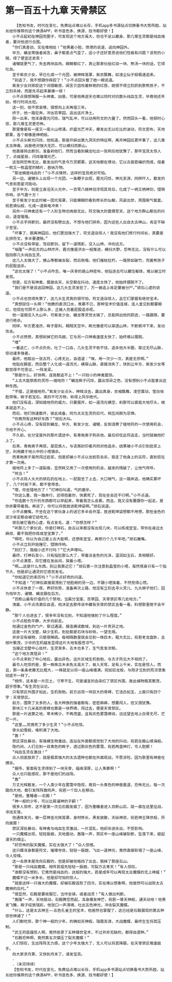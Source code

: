 # 第一百五十九章 天骨禁区
        【告知书友，时代在变化，免费站点难以长存，手机app多书源站点切换看书大势所趋，站长给你推荐的这个换源APP，听书音色多、换源、找书都好使！】
       小不点起初在神园兜圈子，可发现这个地方虽大，但也不足以藏身，那几尊生灵都是纯血强者，要对他进行合围。
       “你们真差劲，实在难相处！”他黑着小脸，愤懑的说道，逃向神园外。
       毕方、螭龙等强者闻言，鼻子都差点气歪了，这小子还好意思说他们性格有问题？该死的小贼，得了便宜还卖乖！
       诸犍就更气了，失去两块血肉，眼睛都红了，真让那家伙给红烧一块、熬汤一块的话，它得吐血。
       至于紫衣少女，早已化成一个光团，被神辉笼罩，紫衣飘舞，如凌尘仙子般极速追来。
       “别追了，我不想跟你摔跤了！”小不点回头瞥了她一眼说道。
       紫发少女对摔跤这个词很敏感，闻言贝齿咬着鲜艳的红唇，她恨不得立刻抓到那熊孩子，不立刻杀掉，而是先吊起来暴揍一顿！
       小不点很想降服一头神禽、凶兽，可是他再逆天也难以同时对抗数头纯血生灵，毕竟他还年幼，修行时间太短。
       这一刻，他不禁哀嚎，很想向上天再借三年。
       终于，他一路狂奔，冲出百草园，逃出这片净土。
       刚一出来，他浑身霞光闪烁，瑞气乱冲，可以动用符文的力量了。然而回头一看，他顿时心惊，那几尊生灵更恐怖。
       那里像是有一座又一座火山喷涌，炽盛光芒冲天，爆发出无以伦比的波动，符文密布，天地颤栗，各个都像是神明般。
       小不点头眸光闪烁，他知道，那是开辟出第九洞天的特征啊，离开神园后更坏事了，这几尊太古神禽、凶兽绝对强大无匹，可以横扫百断山。
       他直接拎出断剑，准备剁他们，然而当看到螭龙吐出一张网后他犹豫了，那件宝具太惊人了，点缀星辰，闪烁璀璨光芒。
       这张网恐怖无比，散发出的气息令万灵颤栗，这天地都在悸动，它以古兽筋编织而成，熔着一枚又一枚晶莹的鳞片，吞纳万物。
       “那龙鳞是纯血的！”小不点悚然，这样的宝具绝对可怕。
       另一边，诸犍头上出现一个光团，一条鞭子出现，霞光闪烁，神光澎湃，同样吓人，散发的气息宛若星河摇动。
       至于毕方，则是立身滔天火光中，一百零八根神羽浮现其背后，化成了一柄又柄神剑，铿锵作响，杀气震十方！
       至于紫发少女此时被一团光笼罩，只能模糊的看到修长的仙躯，风姿出世，周围紫气氤氲，宛若谪仙般，化成一道紫电冲来！
       另外一只神禽还有一个人形生物也绚丽无比，符文强大的震慑苍天，这个地方群山都在的抖动，道音隆隆。
       小不点手持断剑，最终没有劈出去，不想与他们拼命，因为这些人出自太古神山，肯定不缺少至宝。
       “坏事了，脱离神园后，他们更加强大了，符文造诣惊人！我没有他们修行时间长，真要是比拼符文，多半要遭殃。”
       小不点没有停留，驾驭断剑，留下一道残影，没入山林，冲向远方。
       “嗡隆”一声后方的山林炸开，霞光像是洪水一般推进，横扫大野，恐怖无比，没有什么可以阻挡那几头纯血生灵。
       这几人太强大了，矮山等都被击裂，而后倒塌，他们摧枯拉朽，一路势如破竹，兜着熊孩子的屁股追杀。
       “这也太强了！”小不点咋舌，唯一庆幸的是山林密布，他钻进去可以藏住躯体，难以被立时发现。
       但是，后方有神禽，展翅击天，长空都在抖动，速度太快了，他始终摆脱不了。
       “我们是不是该逃回神园，这几头生灵发狂了，万一被追上肯定要被分尸。”顽石心虚的说道。
       小不点也觉得失策了，这几头生灵真的很可怕，符文造诣惊人，且它们掌握有绝世宝术。
       “真想捉住一头啊！”他瞧的直流口水，羡慕不已，那种宝术价值连城，连人皇见到都要眼红，但现在可顾不上那么多，正被人兜着屁股追杀呢。
       他一溜烟没入大山中，可紫发少女、螭龙等灵觉太强了，总能辨出他的踪迹，一路跟随，要进行绝杀。
       同样，毕方更凌厉，眸子犀利，翱翔天空中，眸光像是可以穿透山林，不断俯冲下来，发动攻击。
       小不点愤愤，真想剁掉它的鸟翅，它与另一只神禽速度太快了，始终难以摆脱。
       “噗”
       一番逃亡，小不点负伤，吐了一口血，几头生灵不依不饶，追杀他大半圈，穿过无尽山脉，惊动诸多强者。
       最终，他取出一张古符，心疼无比，自语道：“唉，用一次少一次，真是无奈啊。”
       他贴在脚底，而后整个人化成一道流光，横穿山脉，直接消失了，快到让毕方、紫发少女等都觉得不可思议，一阵发呆。
       “那是什么，好快啊，连我都追不上！”一只较小的神禽震惊。
       “上古大能祭炼的灵符——缩地符！”螭龙眸子闪烁，露出惊异之色，没有想到小不点能拿出这种东西。
       “不错，正是缩地符。”紫发少女点头，神辉淡去，露出真身，衣袖飘舞，凌空展动，莹白俏脸带嗔，眸子若宝石，美的不可方物，称得上风华绝代。
       他们没有追，深知缩地符的威力，只要展开，如一道流光横空，刹那可以直抵大地尽头，根本就追不上。
       而后，他们快速散开，彼此戒备，同为太古生灵的后代，相互间颇为忌惮。
       “你竟然有这种好东西？”顽石大叫。
       小不点心疼，没有捉到螭龙、毕方、紫发少女、诸犍，反倒浪费了缩地符的一次使用机会，令他不开心。
       不久前，在分宝崖外的那片遗迹中，有青袍男子刺杀他，最后仰仗此符逃走，当时就被他盯上了。
       后来，青袍男子再现，是昆族人，与该族封印者共同对他追杀，结果被小不点引到岩浆上空，利用藏于地火中的小塔镇杀。
       而青袍男子虽然闯过岩浆，但是却被小不点以龙蛟剪击杀，取走了他身上的古符，直到现在才第一次用。
       缩地符上多了一道裂痕，显然耗又用了一次使用的机会，越发的残破了，让他气呼呼。
       “咣当！”
       小不点将人头大的顽石扔在地上，一屁股坐了上去，大口喘气，这一路奔逃，他确实累坏了，几个时辰下来，都不曾停息。
       “喂，你坐错地方了！”打神石叫道，气的磨牙。
       “你这么重，我一路奔行，还得抱着你，快累死了，现在坐会还不行啊。”小不点道。
       “你连数十万斤的东西都可以举起来，带着我怎么会累。而且，我又没有要跟你一起走，是你非要带着我。再说了，你可以将我放进乾坤袋啊。”顽石说道。
       小不点撇嘴，不坐在这个家伙身上的话它多半会开溜，放进乾坤袋想都不用想，那些金色的泥沙肯定都会被它给吃光。
       顽石被它看的心虚，有点发毛，道：“你想怎样？”
       “听那几个家伙说，你是打神石，自古以来都没有出现几块，可以炼成至宝。带你在身边太麻烦，要不我把你炼成至宝算了。”
       “啊呸，你以为自己是上古大能啊，还想练至宝，再修行个几千年吧。”顽石撇嘴。
       小不点立刻开始捶它，铿锵作响。
       “别打了，我缩小还不行吗？”它大声嚎叫。
       最终，打神石变小，只有指肚那么大了，带着淡金色的光泽，温润如玉石，卖相极好。
       小不点满意，将它缠在发丝间，挨着小塔。
       “啊……这是什么东西，别让我靠近它！”顽石第一次注意到晶莹的小塔，虽然塔身只有一个指节大，但是却让通灵的它感觉发毛。
       “你知道它的来历吗？”小不点好奇的问道。
       “不知道！”打神石直接晃荡到了他脸颊的另一边，不跟小塔挨着，不然觉得心慌。
       小不点休息了一夜，养好伤势，准备再次上路，他没有立刻去寻火灵儿、九头狮子他们，因为怕毕方、诸犍、螭龙跟在后方。
       “百断山最有价值的几个禁地，当属分宝崖、百草园、天骨禁区等几处地方。”
       清晨，小不点洗漱后自语，他决定去那传说中藏有天骨的禁区去看一看，料想那里绝不会平静。
       “那个人也进去了，很多年没有见到，不知道他强到了什么程度。”
       小不点脸色平静，大步向前走。
       他通过金色的门户，穿过通道，接连横读数域，到达一片奇异之地。
       这是一片大戈壁，缺少生机，到处都是石块与砂砾，一望无垠。
       并非没有植物，只是很稀疏。每相隔数里就会见到一株巨木，粗大无比，宛若老龙盘卧，且枝叶繁茂，少许的生机越发显得这片大地有股苍凉气。
       当接近戈壁中心处时，生灵渐多，古木也多了，生气愈发浓郁。
       “这个地方真怪异！”
       小不点来到了中心地后，露出异色，这片区域生机勃勃，与方才所见大不相同了。
       最令人吃惊的是，那一株株古木未免太高大了，耸入天穹，足有上千米，实在是惊人。而且，那一条条老藤无比粗大，一株就足以将一座山峰缠满，宛如巨龙般，与刚才见到的荒凉景象彻底不一样了。
       “相传，这本是一片厄土，寸草不生，可是诸圣的血染红了禁区外围，故此植物极其繁茂，超乎想象。”有生灵在议论。
       只有禁区外围才如此，生机勃勃。前方出现一块巨大的骨碑，它洁白如玉，上面只有四个字：天骨禁区。
       前方，围聚了太多的人，各大种族的强者都有，密密麻麻，想要闯入，但又很犹豫。
       那块三十几米高的骨碑也算是一块界碑，闯过去，便是天骨禁区。
       那是一片迷蒙之地，草木稀少，不再茂盛，且有灰色雾霭缭绕，远远望去地上白骨无尽，茫茫一片。
       “这里……究竟死了多少生灵？”小不点吃惊。
       骨头如雪般，堆积满了大地。
       “轰！”
       禁区深处暴动，有强横生物激战，连站在外面都感觉到了大地的抖动，宛若在搬山填海般。
       隐约间，人们见到一双青色的眸子，透过那灰色的雾霭，宛若两盏神灯，令人胆颤！
       “纯血生灵在激战！”
       众人彻底放弃了，就是极其强大的太古遗种也都在外面观战，不愿涉险，因为那里有神兽在搏杀。
       “据传，里面有生灵得到了一块天骨，福缘深厚，让人羡慕啊！”
       众人也只能感叹，那不是他们的战场。
       “轰”
       万丈光辉散发，一个人类少年在雾霭中隐现，竟将一头青色的神兽震退，恐怖无比，每一次踏向大地，都引发阵阵轰鸣声，宛若一个巨人在移动。
       “是他，重瞳者——石毅！”
       “神一般的少年，可以比肩诸神的子嗣！”
       很多人惊呼，这不是第一次见石毅发威了，因为重瞳者进入百断山后，就一直在这里征战，寻找天骨。
       他通体发光，被一层神圣光辉笼罩，身材修长，黑发披散，天纵神资，宛若神王降世般，所向披靡！
       禁区深处暴动，有神禽与纯血生灵激战，一片混乱，他却杀进杀出，不受影响。
       一只魔蝶出现，轻轻振翅，天地震动，轰隆一声，禁区中一座山峰被斩断，坠落下来，砸起漫天的烟尘。
       “好恐怖的裂天魔蝶，实在太强大了！”众人惊憾。
       这只蝶浑身都是符文，璀璨夺目，轻轻一振翅，飞出一道神光，竟然直接斩塌了一座山峰，令人惊悚。
       这一击原本是攻向石毅的，但是却被他格挡了出去，毁掉了那座石山。
       “那是一只纯血魔蝶，相传其祖先轻轻一振翅，可裂万古青天！”有人惊叹。
       “谁都没有想到，它竟然是纯血的，这般的强大，若是成年可以再现太古魔蝶的无上神威！”
       魔蝶不过一米多长，但是却可怕的惊人。
       “就是这样一只强大的魔蝶，却被石毅连败了四次，实在难以想象啊，他居然可以战败太古魔神的后代。”
       “很显然，石毅是要收服它，当作坐骑，或者战灵！”有人做出判断。
       “轰隆”一声，天地摇动，石毅腾空而起，浑身爆发神芒，宛若一尊天神般，通天动地！他黑发飞舞，眸子绽放瑞彩，他张口一声清啸，吐出五色神光，冲击裂天魔蝶。
       “什么，这是太古神王——五色孔雀王的宝术，他居然也掌握了，这已经是石毅展现的第五种惊世神通了！”
       人们都吃惊，那个神一般的少年，的确如天神般，瑞霞澎湃，大战魔蝶，最终生生将其压制。
       “武王府底蕴惊人啊，竟然收录了五种镇世宝术，不过并非无缺的，都得自遗种。”
       “石毅恐怖啊，竟然第五次镇压了裂天魔蝶！”
       人们惊叹，生出阵阵无力感，这个少年太强大了，无人可以将其降服，在天骨禁区难逢敌手。
       向大家求月票，又快到月末了，请发宝具。
       .
       .（未完待续）
       【告知书友，时代在变化，免费站点难以长存，手机app多书源站点切换看书大势所趋，站长给你推荐的这个换源APP，听书音色多、换源、找书都好使！】